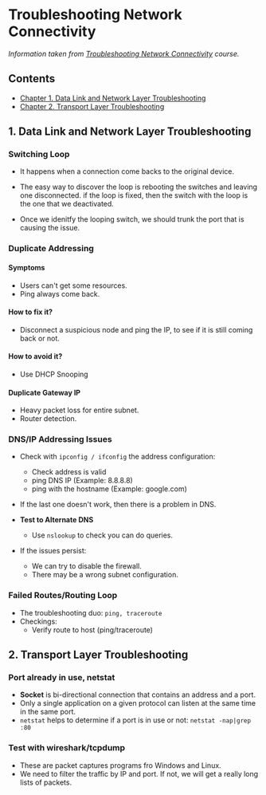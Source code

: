 # Troubleshooting Network Connectivity

*Information taken from [Troubleshooting Network Connectivity](https://www.linkedin.com/learning/troubleshooting-network-connectivity) course.*

## Contents
* [Chapter 1. Data Link and Network Layer Troubleshooting](#1-data-link-and-network-layer-troubleshooting)
* [Chapter 2. Transport Layer Troubleshooting](#2-transport-layer-troubleshooting)

## 1. Data Link and Network Layer Troubleshooting

### Switching Loop
- It happens when a connection come backs to the original device.

- The easy way to discover the loop is rebooting the switches and leaving one disconnected. if the loop is fixed, then the switch with the loop is the one that we deactivated.
- Once we idenitfy the looping switch, we should trunk the port that is causing the issue.

### Duplicate Addressing

#### Symptoms
- Users can't get some resources.
- Ping always come back.

#### How to fix it?
- Disconnect a suspicious node and ping the IP, to see if it is still coming back or not.

#### How to avoid it?
- Use DHCP Snooping

#### Duplicate Gateway IP
- Heavy packet loss for entire subnet.
- Router detection.

### DNS/IP Addressing Issues
- Check with `ipconfig / ifconfig` the address configuration:
	- Check address is valid
	- ping DNS IP (Example: 8.8.8.8)
	- ping with the hostname (Example: google.com)

- If the last one doesn't work, then there is a problem in DNS.
- **Test to Alternate DNS**
	- Use `nslookup` to check you can do queries.
- If the issues persist:
	- We can try to disable the firewall.
	- There may be a wrong subnet configuration.

### Failed Routes/Routing Loop
- The troubleshooting duo: `ping, traceroute`
- Checkings:
	- Verify route to host (ping/traceroute)

## 2. Transport Layer Troubleshooting

### Port already in use, netstat

- **Socket** is bi-directional connection that contains an address and a port.
- Only a single application on a given protocol can listen at the same time in the same port.
- `netstat` helps to determine if a port is in use or not:
	`netstat -nap|grep :80`

### Test with wireshark/tcpdump

- These are packet captures programs fro Windows and Linux.
- We need to filter the traffic by IP and port. If not, we will get a really long lists of packets.
